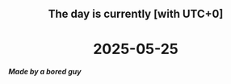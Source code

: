 <h2 align=center>The day is currently [with UTC+0]</h2>
<h1 align=center><!--TIME BEGIN-->2025-05-25<!--TIME END--></h1>
<h5>Made by a bored guy</h5>
